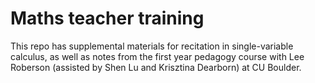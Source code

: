 # Maths teacher training

This repo has supplemental materials for recitation in single-variable calculus, as well as notes from the first year pedagogy course with Lee Roberson (assisted by Shen Lu and Krisztina Dearborn) at CU Boulder.
